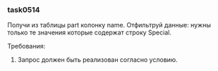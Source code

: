 
### task0514

Получи из таблицы part колонку name.
Отфильтруй данные: нужны только те значения которые содержат строку Special.


Требования:
1.	Запрос должен быть реализован согласно условию.


